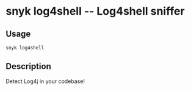 # snyk log4shell -- Log4shell sniffer

## Usage

`snyk log4shell`

## Description

Detect Log4j in your codebase!
